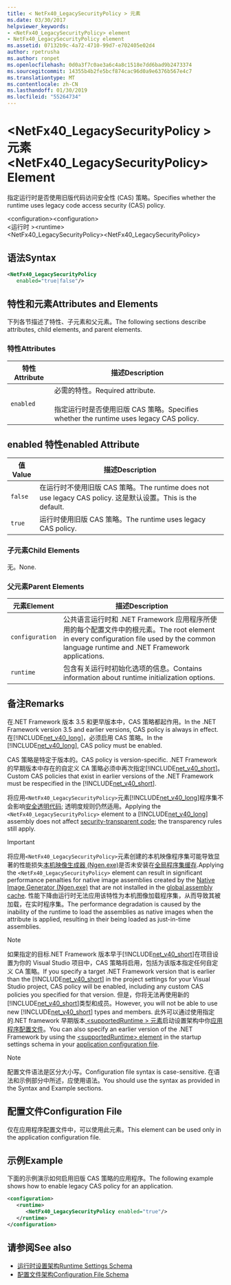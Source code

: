 ```yaml
---
title: < NetFx40_LegacySecurityPolicy > 元素
ms.date: 03/30/2017
helpviewer_keywords:
- <NetFx40_LegacySecurityPolicy> element
- NetFx40_LegacySecurityPolicy element
ms.assetid: 07132b9c-4a72-4710-99d7-e702405e02d4
author: rpetrusha
ms.author: ronpet
ms.openlocfilehash: 0d0a3f7c0ae3a6c4a8c1518e7dd6bad9b2473374
ms.sourcegitcommit: 14355b4b2fe5bcf874cac96d0a9e6376b567e4c7
ms.translationtype: MT
ms.contentlocale: zh-CN
ms.lasthandoff: 01/30/2019
ms.locfileid: "55264734"
---
```

# <a name="netfx40legacysecuritypolicy-element"></a><span data-ttu-id="4a99b-102">\<NetFx40_LegacySecurityPolicy > 元素</span><span class="sxs-lookup"><span data-stu-id="4a99b-102">\<NetFx40_LegacySecurityPolicy> Element</span></span>
<span data-ttu-id="4a99b-103">指定运行时是否使用旧版代码访问安全性 (CAS) 策略。</span><span class="sxs-lookup"><span data-stu-id="4a99b-103">Specifies whether the runtime uses legacy code access security (CAS) policy.</span></span>  
  
 <span data-ttu-id="4a99b-104">\<configuration></span><span class="sxs-lookup"><span data-stu-id="4a99b-104">\<configuration></span></span>  
<span data-ttu-id="4a99b-105">\<运行时 ></span><span class="sxs-lookup"><span data-stu-id="4a99b-105">\<runtime></span></span>  
<span data-ttu-id="4a99b-106"><NetFx40_LegacySecurityPolicy></span><span class="sxs-lookup"><span data-stu-id="4a99b-106"><NetFx40_LegacySecurityPolicy></span></span>  
  
## <a name="syntax"></a><span data-ttu-id="4a99b-107">语法</span><span class="sxs-lookup"><span data-stu-id="4a99b-107">Syntax</span></span>  
  
```xml  
<NetFx40_LegacySecurityPolicy  
   enabled="true|false"/>  
```  
  
## <a name="attributes-and-elements"></a><span data-ttu-id="4a99b-108">特性和元素</span><span class="sxs-lookup"><span data-stu-id="4a99b-108">Attributes and Elements</span></span>  
 <span data-ttu-id="4a99b-109">下列各节描述了特性、子元素和父元素。</span><span class="sxs-lookup"><span data-stu-id="4a99b-109">The following sections describe attributes, child elements, and parent elements.</span></span>  
  
### <a name="attributes"></a><span data-ttu-id="4a99b-110">特性</span><span class="sxs-lookup"><span data-stu-id="4a99b-110">Attributes</span></span>  
  
|<span data-ttu-id="4a99b-111">特性</span><span class="sxs-lookup"><span data-stu-id="4a99b-111">Attribute</span></span>|<span data-ttu-id="4a99b-112">描述</span><span class="sxs-lookup"><span data-stu-id="4a99b-112">Description</span></span>|  
|---------------|-----------------|  
|`enabled`|<span data-ttu-id="4a99b-113">必需的特性。</span><span class="sxs-lookup"><span data-stu-id="4a99b-113">Required attribute.</span></span><br /><br /> <span data-ttu-id="4a99b-114">指定运行时是否使用旧版 CAS 策略。</span><span class="sxs-lookup"><span data-stu-id="4a99b-114">Specifies whether the runtime uses legacy CAS policy.</span></span>|  
  
## <a name="enabled-attribute"></a><span data-ttu-id="4a99b-115">enabled 特性</span><span class="sxs-lookup"><span data-stu-id="4a99b-115">enabled Attribute</span></span>  
  
|<span data-ttu-id="4a99b-116">值</span><span class="sxs-lookup"><span data-stu-id="4a99b-116">Value</span></span>|<span data-ttu-id="4a99b-117">描述</span><span class="sxs-lookup"><span data-stu-id="4a99b-117">Description</span></span>|  
|-----------|-----------------|  
|`false`|<span data-ttu-id="4a99b-118">在运行时不使用旧版 CAS 策略。</span><span class="sxs-lookup"><span data-stu-id="4a99b-118">The runtime does not use legacy CAS policy.</span></span> <span data-ttu-id="4a99b-119">这是默认设置。</span><span class="sxs-lookup"><span data-stu-id="4a99b-119">This is the default.</span></span>|  
|`true`|<span data-ttu-id="4a99b-120">运行时使用旧版 CAS 策略。</span><span class="sxs-lookup"><span data-stu-id="4a99b-120">The runtime uses legacy CAS policy.</span></span>|  
  
### <a name="child-elements"></a><span data-ttu-id="4a99b-121">子元素</span><span class="sxs-lookup"><span data-stu-id="4a99b-121">Child Elements</span></span>  
 <span data-ttu-id="4a99b-122">无。</span><span class="sxs-lookup"><span data-stu-id="4a99b-122">None.</span></span>  
  
### <a name="parent-elements"></a><span data-ttu-id="4a99b-123">父元素</span><span class="sxs-lookup"><span data-stu-id="4a99b-123">Parent Elements</span></span>  
  
|<span data-ttu-id="4a99b-124">元素</span><span class="sxs-lookup"><span data-stu-id="4a99b-124">Element</span></span>|<span data-ttu-id="4a99b-125">描述</span><span class="sxs-lookup"><span data-stu-id="4a99b-125">Description</span></span>|  
|-------------|-----------------|  
|`configuration`|<span data-ttu-id="4a99b-126">公共语言运行时和 .NET Framework 应用程序所使用的每个配置文件中的根元素。</span><span class="sxs-lookup"><span data-stu-id="4a99b-126">The root element in every configuration file used by the common language runtime and .NET Framework applications.</span></span>|  
|`runtime`|<span data-ttu-id="4a99b-127">包含有关运行时初始化选项的信息。</span><span class="sxs-lookup"><span data-stu-id="4a99b-127">Contains information about runtime initialization options.</span></span>|  
  
## <a name="remarks"></a><span data-ttu-id="4a99b-128">备注</span><span class="sxs-lookup"><span data-stu-id="4a99b-128">Remarks</span></span>  
 <span data-ttu-id="4a99b-129">在.NET Framework 版本 3.5 和更早版本中，CAS 策略都起作用。</span><span class="sxs-lookup"><span data-stu-id="4a99b-129">In the .NET Framework version 3.5 and earlier versions, CAS policy is always in effect.</span></span> <span data-ttu-id="4a99b-130">在[!INCLUDE[net_v40_long](../../../../../includes/net-v40-long-md.md)]，必须启用 CAS 策略。</span><span class="sxs-lookup"><span data-stu-id="4a99b-130">In the [!INCLUDE[net_v40_long](../../../../../includes/net-v40-long-md.md)], CAS policy must be enabled.</span></span>  
  
 <span data-ttu-id="4a99b-131">CAS 策略是特定于版本的。</span><span class="sxs-lookup"><span data-stu-id="4a99b-131">CAS policy is version-specific.</span></span> <span data-ttu-id="4a99b-132">.NET Framework 的早期版本中存在的自定义 CA 策略必须中再次指定[!INCLUDE[net_v40_short](../../../../../includes/net-v40-short-md.md)]。</span><span class="sxs-lookup"><span data-stu-id="4a99b-132">Custom CAS policies that exist in earlier versions of the .NET Framework must be respecified in the [!INCLUDE[net_v40_short](../../../../../includes/net-v40-short-md.md)].</span></span>  
  
 <span data-ttu-id="4a99b-133">将应用`<NetFx40_LegacySecurityPolicy>`元素[!INCLUDE[net_v40_long](../../../../../includes/net-v40-long-md.md)]程序集不会影响[安全透明代码](../../../../../docs/framework/misc/security-transparent-code.md); 透明度规则仍然适用。</span><span class="sxs-lookup"><span data-stu-id="4a99b-133">Applying the `<NetFx40_LegacySecurityPolicy>` element to a [!INCLUDE[net_v40_long](../../../../../includes/net-v40-long-md.md)] assembly does not affect [security-transparent code](../../../../../docs/framework/misc/security-transparent-code.md); the transparency rules still apply.</span></span>  
  
> [!IMPORTANT]
>  <span data-ttu-id="4a99b-134">将应用`<NetFx40_LegacySecurityPolicy>`元素创建的本机映像程序集可能导致显著的性能损失[本机映像生成器 (Ngen.exe)](../../../../../docs/framework/tools/ngen-exe-native-image-generator.md)是否未安装在[全局程序集缓存](../../../../../docs/framework/app-domains/gac.md).</span><span class="sxs-lookup"><span data-stu-id="4a99b-134">Applying the `<NetFx40_LegacySecurityPolicy>` element can result in significant performance penalties for native image assemblies created by the [Native Image Generator (Ngen.exe)](../../../../../docs/framework/tools/ngen-exe-native-image-generator.md) that are not installed in the [global assembly cache](../../../../../docs/framework/app-domains/gac.md).</span></span> <span data-ttu-id="4a99b-135">性能下降由运行时无法应用该特性为本机图像加载程序集，从而导致其被加载，在实时程序集。</span><span class="sxs-lookup"><span data-stu-id="4a99b-135">The performance degradation is caused by the inability of the runtime to load the assemblies as native images when the attribute is applied, resulting in their being loaded as just-in-time assemblies.</span></span>  
  
> [!NOTE]
>  <span data-ttu-id="4a99b-136">如果指定的目标.NET Framework 版本早于[!INCLUDE[net_v40_short](../../../../../includes/net-v40-short-md.md)]在项目设置为你的 Visual Studio 项目中，CAS 策略将启用，包括为该版本指定任何自定义 CA 策略。</span><span class="sxs-lookup"><span data-stu-id="4a99b-136">If you specify a target .NET Framework version that is earlier than the [!INCLUDE[net_v40_short](../../../../../includes/net-v40-short-md.md)] in the project settings for your Visual Studio project, CAS policy will be enabled, including any custom CAS policies you specified for that version.</span></span> <span data-ttu-id="4a99b-137">但是，你将无法再使用新的[!INCLUDE[net_v40_short](../../../../../includes/net-v40-short-md.md)]类型和成员。</span><span class="sxs-lookup"><span data-stu-id="4a99b-137">However, you will not be able to use new [!INCLUDE[net_v40_short](../../../../../includes/net-v40-short-md.md)] types and members.</span></span> <span data-ttu-id="4a99b-138">此外可以通过使用指定的.NET framework 早期版本[ \<supportedRuntime > 元素](../../../../../docs/framework/configure-apps/file-schema/startup/supportedruntime-element.md)启动设置架构中你[应用程序配置文件](../../../../../docs/framework/configure-apps/index.md)。</span><span class="sxs-lookup"><span data-stu-id="4a99b-138">You can also specify an earlier version of the .NET Framework by using the [\<supportedRuntime> element](../../../../../docs/framework/configure-apps/file-schema/startup/supportedruntime-element.md) in the startup settings schema in your [application configuration file](../../../../../docs/framework/configure-apps/index.md).</span></span>  
  
> [!NOTE]
>  <span data-ttu-id="4a99b-139">配置文件语法是区分大小写。</span><span class="sxs-lookup"><span data-stu-id="4a99b-139">Configuration file syntax is case-sensitive.</span></span> <span data-ttu-id="4a99b-140">在语法和示例部分中所述，应使用语法。</span><span class="sxs-lookup"><span data-stu-id="4a99b-140">You should use the syntax as provided in the Syntax and Example sections.</span></span>  
  
## <a name="configuration-file"></a><span data-ttu-id="4a99b-141">配置文件</span><span class="sxs-lookup"><span data-stu-id="4a99b-141">Configuration File</span></span>  
 <span data-ttu-id="4a99b-142">仅在应用程序配置文件中，可以使用此元素。</span><span class="sxs-lookup"><span data-stu-id="4a99b-142">This element can be used only in the application configuration file.</span></span>  
  
## <a name="example"></a><span data-ttu-id="4a99b-143">示例</span><span class="sxs-lookup"><span data-stu-id="4a99b-143">Example</span></span>  
 <span data-ttu-id="4a99b-144">下面的示例演示如何启用旧版 CAS 策略的应用程序。</span><span class="sxs-lookup"><span data-stu-id="4a99b-144">The following example shows how to enable legacy CAS policy for an application.</span></span>  
  
```xml  
<configuration>  
   <runtime>  
      <NetFx40_LegacySecurityPolicy enabled="true"/>  
   </runtime>  
</configuration>  
```  
  
## <a name="see-also"></a><span data-ttu-id="4a99b-145">请参阅</span><span class="sxs-lookup"><span data-stu-id="4a99b-145">See also</span></span>
- [<span data-ttu-id="4a99b-146">运行时设置架构</span><span class="sxs-lookup"><span data-stu-id="4a99b-146">Runtime Settings Schema</span></span>](../../../../../docs/framework/configure-apps/file-schema/runtime/index.md)
- [<span data-ttu-id="4a99b-147">配置文件架构</span><span class="sxs-lookup"><span data-stu-id="4a99b-147">Configuration File Schema</span></span>](../../../../../docs/framework/configure-apps/file-schema/index.md)
